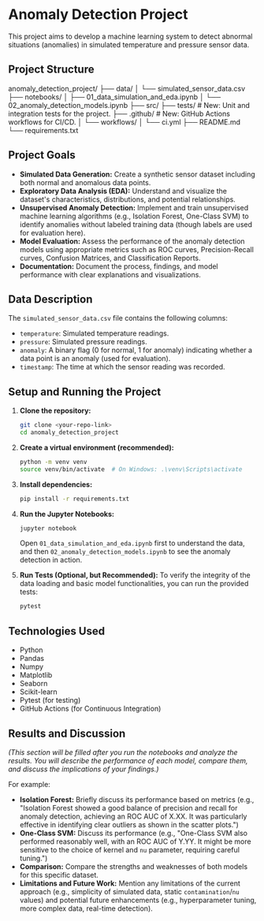 # Anomaly Detection Project

This project aims to develop a machine learning system to detect abnormal situations (anomalies) in simulated temperature and pressure sensor data.

## Project Structure
anomaly_detection_project/
├── data/
│   └── simulated_sensor_data.csv
├── notebooks/
│   ├── 01_data_simulation_and_eda.ipynb
│   └── 02_anomaly_detection_models.ipynb
├── src/
├── tests/             # New: Unit and integration tests for the project.
├── .github/           # New: GitHub Actions workflows for CI/CD.
│   └── workflows/
│       └── ci.yml
├── README.md
└── requirements.txt

## Project Goals

* **Simulated Data Generation:** Create a synthetic sensor dataset including both normal and anomalous data points.
* **Exploratory Data Analysis (EDA):** Understand and visualize the dataset's characteristics, distributions, and potential relationships.
* **Unsupervised Anomaly Detection:** Implement and train unsupervised machine learning algorithms (e.g., Isolation Forest, One-Class SVM) to identify anomalies without labeled training data (though labels are used for evaluation here).
* **Model Evaluation:** Assess the performance of the anomaly detection models using appropriate metrics such as ROC curves, Precision-Recall curves, Confusion Matrices, and Classification Reports.
* **Documentation:** Document the process, findings, and model performance with clear explanations and visualizations.

## Data Description

The `simulated_sensor_data.csv` file contains the following columns:

* `temperature`: Simulated temperature readings.
* `pressure`: Simulated pressure readings.
* `anomaly`: A binary flag (0 for normal, 1 for anomaly) indicating whether a data point is an anomaly (used for evaluation).
* `timestamp`: The time at which the sensor reading was recorded.

## Setup and Running the Project

1.  **Clone the repository:**
    ```bash
    git clone <your-repo-link>
    cd anomaly_detection_project
    ```

2.  **Create a virtual environment (recommended):**
    ```bash
    python -m venv venv
    source venv/bin/activate  # On Windows: .\venv\Scripts\activate
    ```

3.  **Install dependencies:**
    ```bash
    pip install -r requirements.txt
    ```

4.  **Run the Jupyter Notebooks:**
    ```bash
    jupyter notebook
    ```
    Open `01_data_simulation_and_eda.ipynb` first to understand the data, and then `02_anomaly_detection_models.ipynb` to see the anomaly detection in action.

5.  **Run Tests (Optional, but Recommended):**
    To verify the integrity of the data loading and basic model functionalities, you can run the provided tests:
    ```bash
    pytest
    ```

## Technologies Used

* Python
* Pandas
* Numpy
* Matplotlib
* Seaborn
* Scikit-learn
* Pytest (for testing)
* GitHub Actions (for Continuous Integration)

## Results and Discussion

*(This section will be filled after you run the notebooks and analyze the results. You will describe the performance of each model, compare them, and discuss the implications of your findings.)*

For example:
* **Isolation Forest:** Briefly discuss its performance based on metrics (e.g., "Isolation Forest showed a good balance of precision and recall for anomaly detection, achieving an ROC AUC of X.XX. It was particularly effective in identifying clear outliers as shown in the scatter plots.")
* **One-Class SVM:** Discuss its performance (e.g., "One-Class SVM also performed reasonably well, with an ROC AUC of Y.YY. It might be more sensitive to the choice of kernel and `nu` parameter, requiring careful tuning.")
* **Comparison:** Compare the strengths and weaknesses of both models for this specific dataset.
* **Limitations and Future Work:** Mention any limitations of the current approach (e.g., simplicity of simulated data, static `contamination`/`nu` values) and potential future enhancements (e.g., hyperparameter tuning, more complex data, real-time detection).